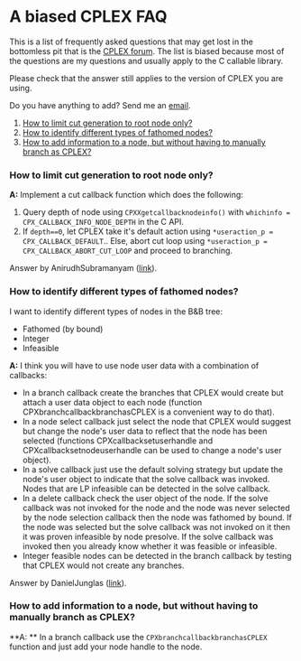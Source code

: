 # A biased CPLEX FAQ
This is a list of frequently asked questions that may get lost in the
bottomless pit that is the [CPLEX forum](https://www.ibm.com/developerworks/community/forums/html/forum?id=11111111-0000-0000-0000-000000002059). The list is biased because most of the questions are my questions and usually apply to the C callable library.

Please check that the answer still applies to the version of CPLEX you are using.

Do you have anything to add? Send me an [email](http://rocarvaj.uai.cl).

1. [How to limit cut generation to root node only?](#how-to-limit-cut-generation-to-root-node-only)
2. [How to identify different types of fathomed nodes?](#how-to-identify-different-types-of-fathomed-nodes)
3. [How to add information to a node, but without having to manually branch as CPLEX?](#how-to-add-information-to-a-node-but-not-having-to-manually-branch-as-cplex)

### How to limit cut generation to root node only?
**A:** Implement a cut callback function which does the following:

1. Query depth of node using `CPXXgetcallbacknodeinfo()` with `whichinfo = CPX_CALLBACK_INFO_NODE_DEPTH` in the C API.
2. If `depth==0`, let CPLEX take it's default action using `*useraction_p = CPX_CALLBACK_DEFAULT`.. Else, abort cut loop using `*useraction_p = CPX_CALLBACK_ABORT_CUT_LOOP` and proceed to branching.

Answer by AnirudhSubramanyam ([link](https://www.ibm.com/developerworks/community/forums/html/topic?id=cd574f99-5f7f-4bd6-94c4-e5db4c420389&ps=25)).

### How to identify different types of fathomed nodes?
I want to identify different types of nodes in the B&B tree:

* Fathomed (by bound)
* Integer
* Infeasible

**A:** I think you will have to use node user data with a combination of callbacks:
* In a branch callback create the branches that CPLEX would create but attach a user data object to each node (function CPXbranchcallbackbranchasCPLEX is a convenient way to do that).
* In a node select callback just select the node that CPLEX would suggest but change the node's user data to reflect that the node has been selected (functions CPXcallbacksetuserhandle and CPXcallbacksetnodeuserhandle can be used to change a node's user object).
* In a solve callback just use the default solving strategy but update the node's user object to indicate that the solve callback was invoked. Nodes that are LP infeasible can be detected in the solve callback.
* In a delete callback check the user object of the node. If the solve callback was not invoked for the node and the node was never selected by the node selection callback then the node was fathomed by bound. If the node was selected but the solve callback was not invoked on it then it was proven infeasible by node presolve. If the solve callback was invoked then you already know whether it was feasible or infeasible.
* Integer feasible nodes can be detected in the branch callback by testing that CPLEX would not create any branches.

Answer by DanielJunglas ([link](https://www.ibm.com/developerworks/community/forums/html/topic?id=ac79e5b1-97c6-454b-9614-48f92afe83bb&ps=25)).

### How to add information to a node, but without having to manually branch as CPLEX?
**A: ** In a branch callback use the `CPXbranchcallbackbranchasCPLEX` function and just add your node handle to
the node.

